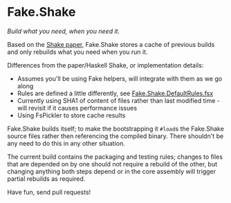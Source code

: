 # Fake.Shake

*Build what you need, when you need it.*

Based on the [Shake paper](http://community.haskell.org/~ndm/downloads/paper-shake_before_building-10_sep_2012.pdf), Fake.Shake stores a cache of previous builds and only rebuilds what you need when you run it.

Differences from the paper/Haskell Shake, or implementation details:

* Assumes you'll be using Fake helpers, will integrate with them as we go along
* Rules are defined a little differently, see [Fake.Shake.DefaultRules.fsx](Fake.Shake.DefaultRules.fsx)
* Currently using SHA1 of content of files rather than last modified time - will revisit if it causes performance issues
* Using FsPickler to store cache results

Fake.Shake builds itself; to make the bootstrapping it ``#load``s the Fake.Shake source files rather then
referencing the compiled binary. There shouldn't be any need to do this in any other situation.

The current build contains the packaging and testing rules; changes to files that are depended on by
one should not require a rebuild of the other, but changing anything both steps depend or in the core
assembly will trigger partial rebuilds as required.

Have fun, send pull requests!
